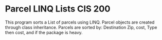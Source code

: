 # Parcel LINQ Lists CIS 200
 This program sorts a List of parcels using LINQ. Parcel objects are created through class inheritance. Parcels are sorted by:  Destination Zip, cost, Type then cost, and if the package is heavy.
